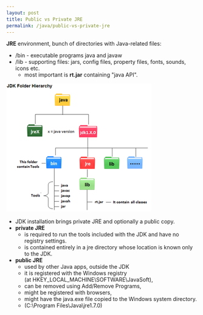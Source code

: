 ```yaml
---
layout: post
title: Public vs Private JRE
permalink: /java/public-vs-private-jre
---
```


**JRE** environment, bunch of directories with Java-related files:
* /bin - executable programs java and javaw
* /lib - supporting files: jars, config files, property files, fonts, sounds, icons etc. 
	- most important is **rt.jar** containing "java API".

![public-vs-private-jre](https://github.com/arpit04tripathi/files-cdn/raw/cdn/java/core-java/public-vs-private-jre.png)

* JDK installation brings private JRE and optionally a public copy.
* **private JRE**
	- is required to run the tools included with the JDK and have no registry settings.
	- is contained entirely in a jre directory whose location is known only to the JDK. 
* **public JRE**
	- used by other Java apps, outside the JDK 
	- it is registered with the Windows registry (at HKEY_LOCAL_MACHINE\SOFTWARE\JavaSoft), 
	- can be removed using Add/Remove Programs, 
	- might be registered with browsers, 
	- might have the java.exe file copied to the Windows system directory.
	- (C:\Program Files\Java\jre1.7.0)
